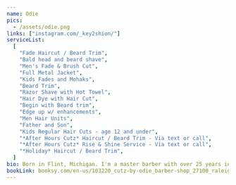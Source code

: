 ```yaml
---
name: Odie
pics:
  - /assets/odie.png
links: ["instagram.com/_key2shion/"]
serviceList:
  [
    "Fade Haircut / Beard Trim",
    "Bald head and beard shave",
    "Men's Fade & Brush Cut",
    "Full Metal Jacket",
    "Kids Fades and Mohaks",
    "Beard Trim",
    "Razor Shave with Hot Towel",
    "Hair Dye with Hair Cut",
    "Begin with Beard trim",
    "Edge up w/ enhancements",
    "Men Hair Units",
    "Father and Son",
    "Kids Regular Hair Cuts - age 12 and under",
    "*After Hours Cutz* Haircut / Beard Trim - Via text or call",
    "*After Hours Cutz* Rise & Shine Service - Via text or call",
    "*Holiday* Haircut / Beard Trim",
  ]
bio: Born in Flint, Michigan. I'm a master barber with over 25 years in the industry. I specialize in bald fades, hair units, and color.
bookLink: booksy.com/en-us/103220_cutz-by-odie_barber-shop_27100_raleigh
---
```

